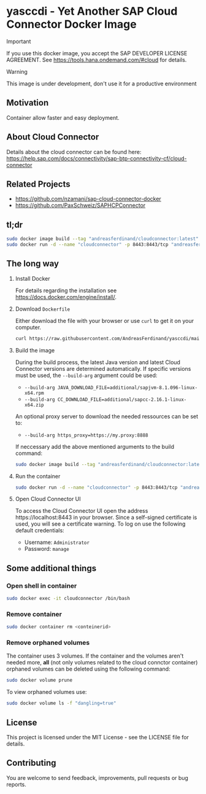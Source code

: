 # yasccdi - Yet Another SAP Cloud Connector Docker Image

> [!IMPORTANT]  
> If you use this docker image, you accept the SAP DEVELOPER LICENSE AGREEMENT. See https://tools.hana.ondemand.com/#cloud for details.

> [!WARNING]  
> This image is under development, don't use it for a productive environment

## Motivation
Container allow faster and easy deployment.

## About Cloud Connector
Details about the cloud connector can be found here: https://help.sap.com/docs/connectivity/sap-btp-connectivity-cf/cloud-connector

## Related Projects
* https://github.com/nzamani/sap-cloud-connector-docker
* https://github.com/PaxSchweiz/SAPHCPConnector

## tl;dr
```bash
sudo docker image build --tag "andreasferdinand/cloudconnector:latest" .
sudo docker run -d --name "cloudconnector" -p 8443:8443/tcp "andreasferdinand/cloudconnector:latest" --restart unless-stopped
```

## The long way
1. Install Docker

    For details regarding the installation see https://docs.docker.com/engine/install/.

2. Download `Dockerfile`

    Either download the file with your browser or use `curl` to get it on your computer.

    ```bash
    curl https://raw.githubusercontent.com/AndreasFerdinand/yasccdi/main/Dockerfile -o Dockerfile
    ```

3. Build the image

    During the build process, the latest Java version and latest Cloud Connector versions are determined automatically. If specific versions must be used, the `--build-arg` argument could be used:

    * `--build-arg JAVA_DOWNLOAD_FILE=additional/sapjvm-8.1.096-linux-x64.rpm`
    * `--build-arg CC_DOWNLOAD_FILE=additional/sapcc-2.16.1-linux-x64.zip`

    An optional proxy server to download the needed ressources can be set to:

    * `--build-arg https_proxy=https://my.proxy:8888`

    If neccessary add the above mentioned arguments to the build command:

    ```bash
    sudo docker image build --tag "andreasferdinand/cloudconnector:latest" .
    ```

4. Run the container

    ```bash
    sudo docker run -d --name "cloudconnector" -p 8443:8443/tcp "andreasferdinand/cloudconnector:latest" --restart unless-stopped
    ```

5. Open Cloud Connector UI

    To access the Cloud Connector UI open the address https://localhost:8443 in your browser. Since a self-signed certificate is used, you will see a certificate warning.
    To log on use the following default credentials:

    * Username: `Administrator`
    * Password: `manage`

## Some additional things

### Open shell in container
```bash
sudo docker exec -it cloudconnector /bin/bash
```

### Remove container
```bash
sudo docker container rm <conteinerid>
```

### Remove orphaned volumes
The container uses 3 volumes. If the container and the volumes aren't needed more, **all** (not only volumes related to the cloud connctor container) orphaned volumes can be deleted using the following command:

```bash
sudo docker volume prune
```

To view orphaned volumes use:

```bash
sudo docker volume ls -f "dangling=true"
```

## License
This project is licensed under the MIT License - see the LICENSE file for details.

## Contributing
You are welcome to send feedback, improvements, pull requests or bug reports.
